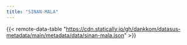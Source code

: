 ```yaml
---
title: "SINAN-MALA"
---
```


{{< remote-data-table "https://cdn.statically.io/gh/dankkom/datasus-metadata/main/metadata/data/sinan-mala.json" >}}

